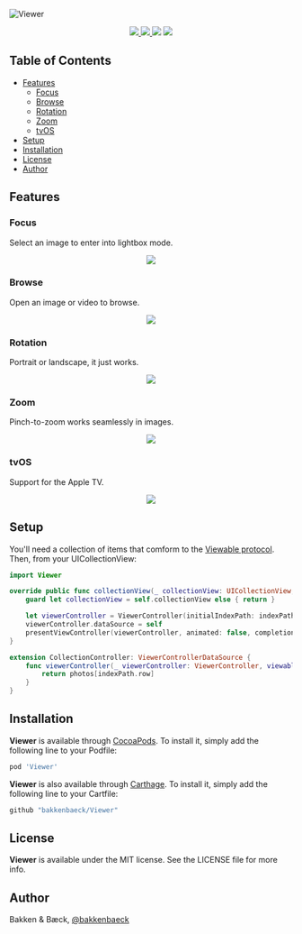 ![Viewer](https://raw.githubusercontent.com/bakkenbaeck/Viewer/master/GitHub/viewer-logo-2.jpg)

<div align = "center">
  <a href="https://cocoapods.org/pods/Viewer">
    <img src="https://img.shields.io/cocoapods/v/Viewer.svg?style=flat" />
  </a>
  
  <a href="https://github.com/bakkenbaeck/Viewer">
    <img src="https://img.shields.io/badge/Carthage-compatible-4BC51D.svg?style=flat" />
  </a>
  
  <img src="https://img.shields.io/badge/platforms-iOS%20%7C%20tvOS%20-lightgrey.svg" />
  
  <a href="https://cocoapods.org/pods/Viewer">
    <img src="https://img.shields.io/cocoapods/l/Viewer.svg?style=flat" />
  </a>
</div>

## Table of Contents

* [Features](#features)
  * [Focus](#focus)
  * [Browse](#browse)
  * [Rotation](#rotation)
  * [Zoom](#zoom)
  * [tvOS](#tvos)
* [Setup](#setup)
* [Installation](#installation)
* [License](#license)
* [Author](#author)

## Features

### Focus

Select an image to enter into lightbox mode.

<p align="center">
  <img src="https://github.com/bakkenbaeck/Viewer/raw/master/GitHub/focus.gif"/>
</p>

### Browse

Open an image or video to browse.

<p align="center">
  <img src="https://github.com/bakkenbaeck/Viewer/raw/master/GitHub/play.gif"/>
</p>

### Rotation

Portrait or landscape, it just works.

<p align="center">
  <img src="https://github.com/bakkenbaeck/Viewer/raw/master/GitHub/rotation.gif"/>
</p>

### Zoom

Pinch-to-zoom works seamlessly in images.

<p align="center">
  <img src="https://raw.githubusercontent.com/bakkenbaeck/Viewer/master/GitHub/zoom.gif"/>
</p>

### tvOS

Support for the Apple TV.

<p align="center">
  <img src="https://raw.githubusercontent.com/bakkenbaeck/Viewer/master/GitHub/tv.gif"/>
</p>

## Setup

You'll need a collection of items that comform to the [Viewable protocol](https://github.com/bakkenbaeck/Viewer/blob/master/Source/Viewable.swift). Then, from your UICollectionView:

```swift
import Viewer

override public func collectionView(_ collectionView: UICollectionView, didSelectItemAt indexPath: IndexPath) {
    guard let collectionView = self.collectionView else { return }

    let viewerController = ViewerController(initialIndexPath: indexPath, collectionView: collectionView)
    viewerController.dataSource = self
    presentViewController(viewerController, animated: false, completion: nil)
}

extension CollectionController: ViewerControllerDataSource {
    func viewerController(_ viewerController: ViewerController, viewableAt indexPath: IndexPath) -> Viewable {
        return photos[indexPath.row]
    }
}
```

## Installation

**Viewer** is available through [CocoaPods](http://cocoapods.org). To install
it, simply add the following line to your Podfile:

```ruby
pod 'Viewer'
```

**Viewer** is also available through [Carthage](https://github.com/Carthage/Carthage). To install
it, simply add the following line to your Cartfile:

```ruby
github "bakkenbaeck/Viewer"
```

## License

**Viewer** is available under the MIT license. See the LICENSE file for more info.

## Author

Bakken & Bæck, [@bakkenbaeck](https://twitter.com/bakkenbaeck)
